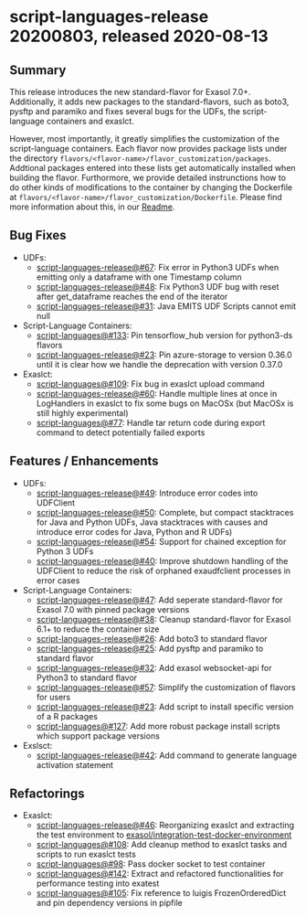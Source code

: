 # script-languages-release 20200803, released 2020-08-13
 
## Summary
This release introduces the new standard-flavor for Exasol 7.0+. Additionally, it adds new packages to the standard-flavors, such as boto3, pysftp and paramiko and fixes several bugs for the UDFs, the script-language containers and exaslct. 

However, most importantly, it greatly simplifies the customization of the script-language containers. Each flavor now provides package lists under the directory `flavors/<flavor-name>/flavor_customization/packages`. Addtional packages entered into these lists get automatically installed when building the flavor. Furthormore, we provide detailed instrunctions how to do other kinds of modifications to the container by changing the Dockerfile at `flavors/<flavor-name>/flavor_customization/Dockerfile`. Please find more information about this, in our [Readme](https://github.com/exasol/script-languages-release#how-to-customize-an-existing-flavor).
 
## Bug Fixes

* UDFs:
  * [script-languages-release@#67](https://github.com/exasol/script-languages-release/issues/67): Fix error in Python3 UDFs when emitting only a dataframe with one Timestamp column 
  * [script-languages-release@#48](https://github.com/exasol/script-languages-release/pull/48): Fix Python3 UDF bug with reset after get_dataframe reaches the end of the iterator
  * [script-languages-release@#31](https://github.com/exasol/script-languages-release/issues/31): Java EMITS UDF Scripts cannot emit null
* Script-Language Containers:
  * [script-languages@#133](https://github.com/exasol/script-languages/pull/133): Pin tensorflow_hub version for python3-ds flavors
  * [script-languages-release@#23](https://github.com/exasol/script-languages-release/issues/70): Pin azure-storage to version 0.36.0 until it is clear how we handle the deprecation with version 0.37.0
* Exaslct:
  * [script-languages@#109](https://github.com/exasol/script-languages/pull/109): Fix bug in exaslct upload command
  * [script-languages-release@#60](https://github.com/exasol/script-languages-release/pull/60): Handle multiple lines at once in LogHandlers in exaslct to fix some bugs on MacOSx (but MacOSx is still highly experimental)
  * [script-languages@#77](https://github.com/exasol/script-languages/issues/77): Handle tar return code during export command to detect potentially failed exports
 
## Features / Enhancements
 
* UDFs:
  * [script-languages-release@#49](https://github.com/exasol/script-languages-release/pull/49): Introduce error codes into UDFClient
  * [script-languages-release@#50](https://github.com/exasol/script-languages-release/pull/50): Complete, but compact stacktraces for Java and Python UDFs, Java stacktraces with causes and introduce error codes for Java, Python and R UDFs)
  * [script-languages-release@#54](https://github.com/exasol/script-languages-release/pull/54): Support for chained exception for Python 3 UDFs
  * [script-languages-release@#40](https://github.com/exasol/script-languages-release/pull/40): Improve shutdown handling of the UDFClient to reduce the risk of orphaned exaudfclient processes in error cases
* Script-Language Containers:
  * [script-languages-release@#47](https://github.com/exasol/script-languages-release/pull/47): Add seperate standard-flavor for Exasol 7.0 with pinned package versions
  * [script-languages-release@#38](https://github.com/exasol/script-languages-release/pull/38): Cleanup standard-flavor for Exasol 6.1+ to reduce the container size
  * [script-languages-release@#26](https://github.com/exasol/script-languages-release/issues/26): Add boto3 to standard flavor 
  * [script-languages-release@#25](https://github.com/exasol/script-languages-release/issues/25): Add pysftp and paramiko to standard flavor
  * [script-languages-release@#32](https://github.com/exasol/script-languages-release/issues/32): Add exasol websocket-api for Python3 to standard flavor
  * [script-languages-release@#57](https://github.com/exasol/script-languages-release/issues/57): Simplify the customization of flavors for users
  * [script-languages-release@#23](https://github.com/exasol/script-languages-release/issues/23): Add script to install specific version of a R packages
  * [script-languages@#127](https://github.com/exasol/script-languages/pull/127): Add more robust package install scripts which support package versions
* Exslsct:
  * [script-languages-release@#42](https://github.com/exasol/script-languages-release/pull/42): Add command to generate language activation statement

## Refactorings

* Exaslct:
  * [script-languages-release@#46](https://github.com/exasol/script-languages-release/pull/46): Reorganizing exaslct and extracting the test environment to [exasol/integration-test-docker-environment](https://github.com/exasol/integration-test-docker-environment)
  * [script-languages@#108](https://github.com/exasol/script-languages/pull/108): Add cleanup method to exaslct tasks and scripts to run exaslct tests
  * [script-languages@#98](https://github.com/exasol/script-languages/pull/98): Pass docker socket to test container
  * [script-languages@#142](https://github.com/exasol/script-languages/pull/142): Extract and refactored functionalities for performance testing into exatest 
  * [script-languages@#105](https://github.com/exasol/script-languages/pull/105): Fix reference to luigis FrozenOrderedDict and pin dependency versions in pipfile
